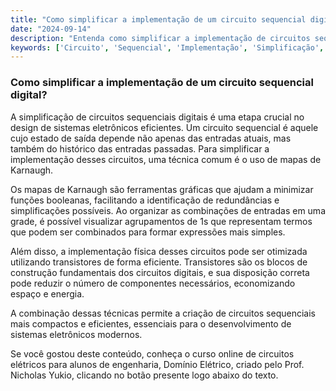 ```yaml
---
title: "Como simplificar a implementação de um circuito sequencial digital?"
date: "2024-09-14"
description: "Entenda como simplificar a implementação de circuitos sequenciais digitais utilizando mapas de Karnaugh e transistores."
keywords: ['Circuito', 'Sequencial', 'Implementação', 'Simplificação', 'transistor', 'Digital', 'Karnaugh']
---
```


### Como simplificar a implementação de um circuito sequencial digital?

A simplificação de circuitos sequenciais digitais é uma etapa crucial no design de sistemas eletrônicos eficientes. Um circuito sequencial é aquele cujo estado de saída depende não apenas das entradas atuais, mas também do histórico das entradas passadas. Para simplificar a implementação desses circuitos, uma técnica comum é o uso de mapas de Karnaugh.

Os mapas de Karnaugh são ferramentas gráficas que ajudam a minimizar funções booleanas, facilitando a identificação de redundâncias e simplificações possíveis. Ao organizar as combinações de entradas em uma grade, é possível visualizar agrupamentos de 1s que representam termos que podem ser combinados para formar expressões mais simples.

Além disso, a implementação física desses circuitos pode ser otimizada utilizando transistores de forma eficiente. Transistores são os blocos de construção fundamentais dos circuitos digitais, e sua disposição correta pode reduzir o número de componentes necessários, economizando espaço e energia.

A combinação dessas técnicas permite a criação de circuitos sequenciais mais compactos e eficientes, essenciais para o desenvolvimento de sistemas eletrônicos modernos.

Se você gostou deste conteúdo, conheça o curso online de circuitos elétricos para alunos de engenharia, Domínio Elétrico, criado pelo Prof. Nicholas Yukio, clicando no botão presente logo abaixo do texto.